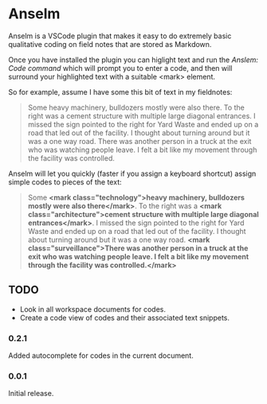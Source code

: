# Anselm

Anselm is a VSCode plugin that makes it easy to do extremely basic qualitative coding on field notes that are stored as Markdown.

Once you have installed the plugin you can higlight text and run the *Anslem: Code command* which will prompt you to enter a code, and then will surround your highlighted text with a suitable &lt;mark&gt; element.

So for example, assume I have some this bit of text in my fieldnotes:

> Some heavy machinery, bulldozers mostly were also there. To the right was a cement
> structure with multiple large diagonal entrances. I missed the sign pointed to the
> right for Yard Waste and ended up on a road that led out of the facility. I thought
> about turning around but it was a one way road. There was another person in a truck
> at the exit who was watching people leave. I felt a bit like my movement through 
> the facility was controlled.

Anselm will let you quickly (faster if you assign a keyboard shortcut) assign simple codes to pieces of the text:

> Some **&lt;mark class="technology"&gt;heavy machinery, bulldozers mostly were also there&lt;/mark&gt;**.
> To the right was a **&lt;mark class="architecture"&gt;cement structure with multiple large
> diagonal entrances&lt;/mark&gt;**. I missed the sign pointed to the right for Yard Waste and
> ended up on a road that led out of the facility. I thought about turning around but
> it was a one way road. **&lt;mark class="surveillance"&gt;There was another person in a truck
> at the exit who was watching people leave. I felt a bit like my movement through the
> facility was controlled.&lt;/mark&gt;**

## TODO

* Look in all workspace documents for codes.
* Create a code view of codes and their associated text snippets.

### 0.2.1

Added autocomplete for codes in the current document.

### 0.0.1

Initial release.
